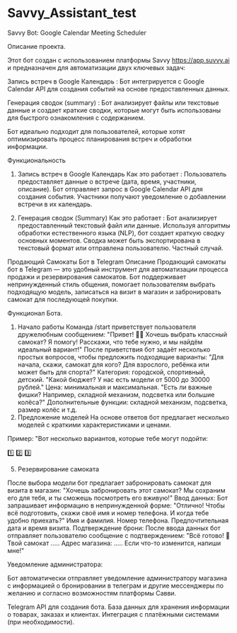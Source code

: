 # Savvy_Assistant_test
Savvy Bot: Google Calendar Meeting Scheduler

Описание проекта.

Этот бот создан с использованием платформы Savvy https://app.suvvy.ai и предназначен для автоматизации двух ключевых задач:

Запись встреч в Google Календарь : Бот интегрируется с Google Calendar API для создания событий на основе предоставленных данных.

Генерация сводок (summary) : Бот анализирует файлы или текстовые данные и создает краткие сводки, которые могут быть использованы для быстрого ознакомления с содержанием.

Бот идеально подходит для пользователей, которые хотят оптимизировать процесс планирования встреч и обработки информации.

Функциональность
1. Запись встреч в Google Календарь
Как это работает :
Пользователь предоставляет данные о встрече (дата, время, участники, описание).
Бот отправляет запрос в Google Calendar API для создания события.
Участники получают уведомление о добавлении встречи в их календарь.

2. Генерация сводок (Summary)
Как это работает :
Бот анализирует предоставленный текстовый файл или данные.
Используя алгоритмы обработки естественного языка (NLP), бот создает краткую сводку основных моментов.
Сводка может быть экспортирована в текстовый формат или отправлена пользователю.
Частный случай.

Продающий Самокаты Бот в Telegram
Описание
Продающий самокаты бот в Telegram — это удобный инструмент для автоматизации процесса продажи и резервирования самокатов. Бот поддерживает непринужденный стиль общения, помогает пользователям выбрать подходящую модель, записаться на визит в магазин и забронировать самокат для последующей покупки.

Функционал Бота.

1. Начало работы
Команда /start приветствует пользователя дружелюбным сообщением:
"Привет! 🚴‍♂️ Хочешь выбрать классный самокат? Я помогу! Расскажи, что тебе нужно, и мы найдём идеальный вариант!" 
После приветствия бот задаёт несколько простых вопросов, чтобы предложить подходящие варианты:
"Для начала, скажи, самокат для кого? Для взрослого, ребёнка или может быть для спорта?" 
Категория: городской, спортивный, детский.
"Какой бюджет? У нас есть модели от 5000 до 30000 рублей." 
Цена: минимальная и максимальная.
"Есть ли важные фишки? Например, складной механизм, подсветка или большие колёса?" 
Дополнительные функции: складной механизм, подсветка, размер колёс и т.д.
3. Предложение моделей
На основе ответов бот предлагает несколько моделей с краткими характеристиками и ценами.

Пример:
"Вот несколько вариантов, которые тебе могут подойти:

1️⃣ 
2️⃣ 
3️⃣ 

5. Резервирование самоката

После выбора модели бот предлагает забронировать самокат для визита в магазин:
"Хочешь забронировать этот самокат? Мы сохраним его для тебя, и ты сможешь посмотреть его вживую!" 
Ввод данных:
Бот запрашивает информацию в непринужденной форме:
"Отлично! Чтобы всё подготовить, скажи своё имя и номер телефона. И когда тебе удобно приехать?" 
Имя и фамилия.
Номер телефона.
Предпочтительная дата и время визита.
Подтверждение брони:
После ввода данных бот отправляет пользователю сообщение с подтверждением:
"Всё готово! 🎉 Твой самокат ..... Адрес магазина: ..... Если что-то изменится, напиши мне!" 

Уведомление администратора:

Бот автоматически отправляет уведомление администратору магазина с информацией о бронировании в телеграм и другие мессенджеры по желанию и согласно возможностям платформы Савви.

Telegram API для создания бота.
База данных для хранения информации о товарах, заказах и клиентах.
Интеграция с платёжными системами (при необходимости).
